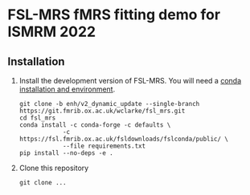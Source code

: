 # FSL-MRS fMRS fitting demo for ISMRM 2022

## Installation
1. Install the development version of FSL-MRS. You will need a [conda installation and environment](https://open.win.ox.ac.uk/pages/fsl/fsl_mrs/conda.html#conda).
    ```
    git clone -b enh/v2_dynamic_update --single-branch https://git.fmrib.ox.ac.uk/wclarke/fsl_mrs.git
    cd fsl_mrs
    conda install -c conda-forge -c defaults \
                -c https://fsl.fmrib.ox.ac.uk/fsldownloads/fslconda/public/ \
                --file requirements.txt
    pip install --no-deps -e .
    ```
2. Clone this repository
    ```
    git clone ...
    ```